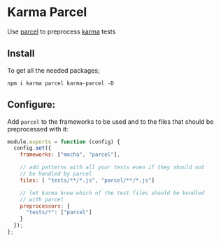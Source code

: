 # Karma Parcel

Use [parcel][] to preprocess [karma][] tests

## Install

To get all the needed packages;

```
npm i karma parcel karma-parcel -D
```

## Configure:

Add `parcel` to the frameworks to be used and to the files that should be preprocessed with it:

```js
module.exports = function (config) {
  config.set({
    frameworks: ["mocha", "parcel"],

    // add patterns with all your tests even if they should not
    // be handled by parcel
    files: [ "tests/**/*.js", "parcel/**/*.js"]

    // let karma know which of the test files should be bundled
    // with parcel
    preprocessors: {
      "tests/*": ["parcel"]
    }
  });
};
```

[parcel]: https://parceljs.org/
[karma]: https://karma-runner.github.io

